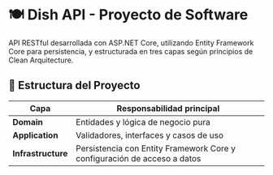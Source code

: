 # 🍽️ Dish API - Proyecto de Software

API RESTful desarrollada con ASP.NET Core, utilizando Entity Framework Core para persistencia, y estructurada en tres capas según principios de Clean Arquitecture.

## 🧱 Estructura del Proyecto

| Capa               | Responsabilidad principal                                                     |
| -----------------  | ----------------------------------------------------------------------------- |
| **Domain**         | Entidades y lógica de negocio pura                                            |
| **Application**    | Validadores, interfaces y casos de uso                                        |
| **Infrastructure** | Persistencia con Entity Framework Core y configuración de acceso a datos      |
